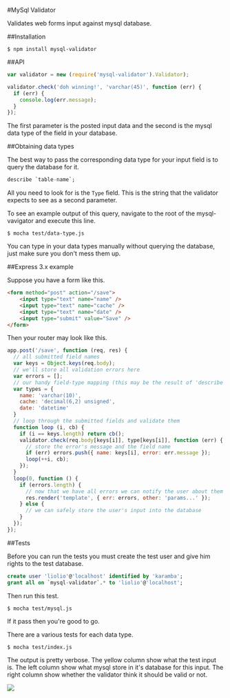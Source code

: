 #MySql Validator

Validates web forms input against mysql database.

##Installation

    $ npm install mysql-validator

##API

```js
var validator = new (require('mysql-validator').Validator);

validator.check('doh winning!', 'varchar(45)', function (err) {
  if (err) {
    console.log(err.message);
  }
});
```

The first parameter is the posted input data and the second is the mysql data type of the field in your database.

##Obtaining data types

The best way to pass the corresponding data type for your input field is to query the database for it.

```sql
describe `table-name`;
```

All you need to look for is the `Type` field. This is the string that the validator expects to see as a second parameter.

To see an example output of this query, navigate to the root of the mysql-vavigator and execute this line.

    $ mocha test/data-type.js

You can type in your data types manually without querying the database, just make sure you don't mess them up.

##Express 3.x example

Suppose you have a form like this.

```html
<form method="post" action="/save">
    <input type="text" name="name" />
    <input type="text" name="cache" />
    <input type="text" name="date" />
    <input type="submit" value="Save" />
</form>
```

Then your router may look like this.

```js
app.post('/save', function (req, res) {
  // all submitted field names
  var keys = Object.keys(req.body);
  // we'll store all validation errors here
  var errors = [];
  // our handy field-type mapping (this may be the result of 'describe table')
  var types = {
    name: 'varchar(10)',
    cache: 'decimal(6,2) unsigned',
    date: 'datetime'
  }
  // loop through the submitted fields and validate them
  function loop (i, cb) {
    if (i == keys.length) return cb();
    validator.check(req.body[keys[i]], type[keys[i]], function (err) {
      // store the error's message and the field name
      if (err) errors.push({ name: keys[i], error: err.message });
      loop(++i, cb);
    });
  }
  loop(0, function () {
    if (errors.length) {
      // now that we have all errors we can notify the user about them
      res.render('template', { err: errors, other: 'params...' });
    } else {
      // we can safely store the user's input into the database
    }        
  });
});
```

##Tests

Before you can run the tests you must create the test user and give him rights to the test database.

```sql
create user 'liolio'@'localhost' identified by 'karamba';
grant all on `mysql-validator`.* to 'liolio'@'localhost';
```

Then run this test.

    $ mocha test/mysql.js

If it pass then you're good to go.

There are a various tests for each data type.

    $ mocha test/index.js

The output is pretty verbose. The yellow column show what the test input is. The left column show what mysql store in it's database for this input. The right column show whether the validator think it should be valid or not.

![](http://i.imgur.com/rKYxW.jpg)
